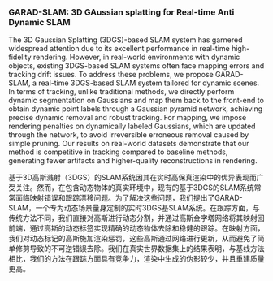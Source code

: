### GARAD-SLAM: 3D GAussian splatting for Real-time Anti Dynamic SLAM

The 3D Gaussian Splatting (3DGS)-based SLAM system has garnered widespread attention due to its excellent performance in real-time high-fidelity rendering. However, in real-world environments with dynamic objects, existing 3DGS-based SLAM systems often face mapping errors and tracking drift issues. To address these problems, we propose GARAD-SLAM, a real-time 3DGS-based SLAM system tailored for dynamic scenes. In terms of tracking, unlike traditional methods, we directly perform dynamic segmentation on Gaussians and map them back to the front-end to obtain dynamic point labels through a Gaussian pyramid network, achieving precise dynamic removal and robust tracking. For mapping, we impose rendering penalties on dynamically labeled Gaussians, which are updated through the network, to avoid irreversible erroneous removal caused by simple pruning. Our results on real-world datasets demonstrate that our method is competitive in tracking compared to baseline methods, generating fewer artifacts and higher-quality reconstructions in rendering.

基于3D高斯溅射（3DGS）的SLAM系统因其在实时高保真渲染中的优异表现而广受关注。然而，在包含动态物体的真实环境中，现有的基于3DGS的SLAM系统常常面临映射错误和跟踪漂移问题。为了解决这些问题，我们提出了GARAD-SLAM，一个专为动态场景量身定制的实时3DGS基SLAM系统。在跟踪方面，与传统方法不同，我们直接对高斯进行动态分割，并通过高斯金字塔网络将其映射回前端，通过高斯的动态标签实现精确的动态物体去除和稳健的跟踪。在映射方面，我们对动态标记的高斯施加渲染惩罚，这些高斯通过网络进行更新，从而避免了简单修剪导致的不可逆错误去除。我们在真实世界数据集上的结果表明，与基线方法相比，我们的方法在跟踪方面具有竞争力，渲染中生成的伪影较少，并且重建质量更高。
